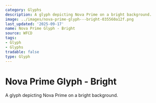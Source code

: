 ```yaml
---
category: Glyphs
description: A glyph depicting Nova Prime on a bright background.
image: ../images/nova-prime-glyph---bright-035560a12f.png
last_updated: '2025-09-17'
name: Nova Prime Glyph - Bright
source: WFCD
tags:
- Glyph
- Glyphs
tradable: false
type: Glyph
---
```


# Nova Prime Glyph - Bright

A glyph depicting Nova Prime on a bright background.

